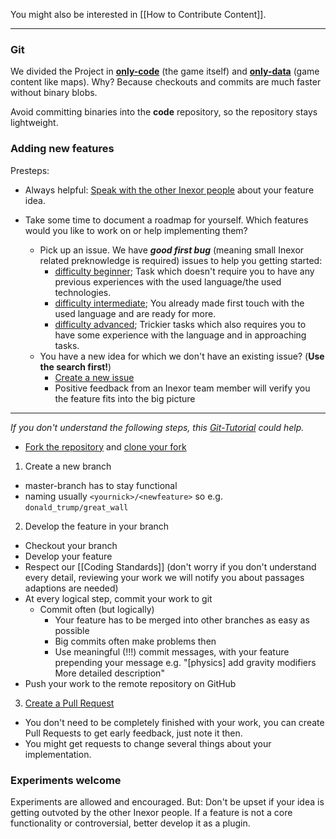 You might also be interested in [[How to Contribute Content]].

***

### Git

We divided the Project in [**only-code**](https://github.com/inexor-game/code) (the game itself) and [**only-data**](https://github.com/inexor-game/data) (game content like maps). 
Why? Because checkouts and commits are much faster without binary blobs.

Avoid committing binaries into the **code** repository, so the repository stays lightweight.

### Adding new features

Presteps:  
* Always helpful: [Speak with the other Inexor people](Contact) about your feature idea.

* Take some time to document a roadmap for yourself. Which features would you like to work on or help implementing them? 
  * Pick up an issue. We have **_good first bug_** (meaning small Inexor related preknowledge is required) issues to help you getting started:
    * [difficulty beginner](https://github.com/inexor-game/code/issues?utf8=%E2%9C%93&q=label%3A%22good%20first%20bug%22%20%20label%3A%22diff%3Abeginner%22%20); Task which doesn't require you to have any previous experiences with the used language/the used technologies.
    * [difficulty intermediate](https://github.com/inexor-game/code/issues?utf8=%E2%9C%93&q=label%3A%22good%20first%20bug%22%20%20label%3A%22diff%3Aintermediate%22%20); You already made first touch with the used language and are ready for more.
    * [difficulty advanced](https://github.com/inexor-game/code/issues?utf8=%E2%9C%93&q=label%3A%22good%20first%20bug%22%20%20label%3A%22diff%3Aadvanced%22%20); Trickier tasks which also requires you to have some experience with the language and in approaching tasks.
  * You have a new idea for which we don't have an existing issue? (**Use the search first!**)
    * [Create a new issue](https://github.com/inexor-game/code/issues/new)
    * Positive feedback from an Inexor team member will verify you the feature fits into the big picture


***

_If you don't understand the following steps, this [Git-Tutorial](http://pcottle.github.io/learnGitBranching/) could help._
* [Fork the repository](https://help.github.com/articles/fork-a-repo/) and [clone your fork](https://help.github.com/articles/cloning-a-repository/)

1. Create a new branch
 * master-branch has to stay functional
 * naming usually `<yournick>/<newfeature>` so e.g. `donald_trump/great_wall`

2. Develop the feature in your branch
 * Checkout your branch
 * Develop your feature
 * Respect our [[Coding Standards]] (don't worry if you don't understand every detail, reviewing your work we will notify you about passages adaptions are needed)
 * At every logical step, commit your work to git
    * Commit often (but logically)
       * Your feature has to be merged into other branches as easy as possible
       * Big commits often make problems then
       * Use meaningful (!!!) commit messages, with your feature prepending your message e.g. "[physics] add gravity modifiers <new line> <empty line> More detailed description"
 * Push your work to the remote repository on GitHub

3. [Create a Pull Request](https://help.github.com/articles/using-pull-requests/)
 * You don't need to be completely finished with your work, you can create Pull Requests to get early feedback, just  note it then.
 * You might get requests to change several things about your implementation.


### Experiments welcome

Experiments are allowed and encouraged. But: Don't be upset if your idea is getting outvoted by the other Inexor people. If a feature is not a core functionality or controversial, better develop it as a plugin.

